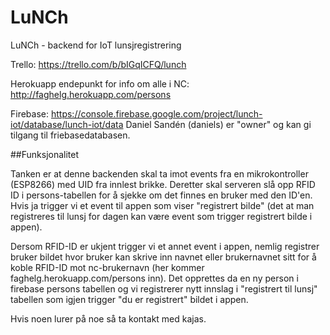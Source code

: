 # LuNCh
LuNCh - backend for IoT lunsjregistrering

Trello: https://trello.com/b/bIGqICFQ/lunch

Herokuapp endepunkt for info om alle i NC: http://faghelg.herokuapp.com/persons 

Firebase: https://console.firebase.google.com/project/lunch-iot/database/lunch-iot/data 
Daniel Sandén (daniels) er "owner" og kan gi tilgang til friebasedatabasen.

##Funksjonalitet

Tanken er at denne backenden skal ta imot events fra en mikrokontroller (ESP8266) med UID fra innlest brikke. Deretter skal serveren slå opp RFID ID i persons-tabellen for å sjekke om det finnes en bruker med den ID'en. Hvis ja trigger vi et event til appen som viser "registrert bilde" (det at man registreres til lunsj for dagen kan være event som trigger registrert bilde i appen).

Dersom RFID-ID er ukjent trigger vi et annet event i appen, nemlig registrer bruker bildet hvor bruker kan skrive inn navnet eller brukernavnet sitt for å koble RFID-ID mot nc-brukernavn (her kommer faghelg.herokuapp.com/persons inn). Det opprettes da en ny person i firebase persons tabellen og vi registrerer nytt innslag i "registrert til lunsj" tabellen som igjen trigger "du er registrert" bildet i appen.

Hvis noen lurer på noe så ta kontakt med kajas.